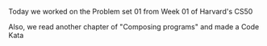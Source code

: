 Today we worked on the Problem set 01 from Week 01 of Harvard's CS50

Also, we read another chapter of "Composing programs" and made a Code Kata
